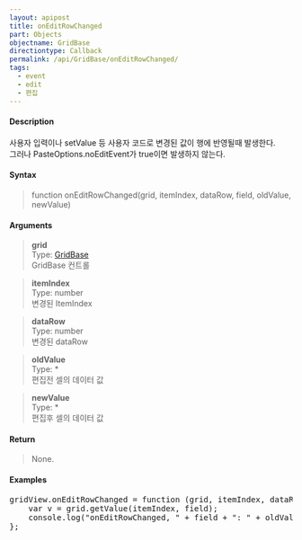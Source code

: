 ```yaml
---
layout: apipost
title: onEditRowChanged
part: Objects
objectname: GridBase
directiontype: Callback
permalink: /api/GridBase/onEditRowChanged/
tags:
  - event
  - edit
  - 편집
---
```



#### Description

 사용자 입력이나 setValue 등 사용자 코드로 변경된 값이 행에 반영될때 발생한다.  
 그러나 PasteOptions.noEditEvent가 true이면 발생하지 않는다.  

#### Syntax

> function onEditRowChanged(grid, itemIndex, dataRow, field, oldValue, newValue)   

#### Arguments

> **grid**  
> Type: [GridBase](/api/GridBase/)  
> GridBase 컨트롤  

> **itemIndex**  
> Type:  number  
> 변경된 ItemIndex  

> **dataRow**  
> Type:  number  
> 변경된 dataRow  

> **oldValue**  
> Type: *  
> 편집전 셀의 데이터 값  

> **newValue**  
> Type: *  
> 편집후 셀의 데이터 값  

#### Return

> None.

#### Examples 

<pre class="prettyprint">
gridView.onEditRowChanged = function (grid, itemIndex, dataRow, field, oldValue, newValue) {
    var v = grid.getValue(itemIndex, field);
    console.log("onEditRowChanged, " + field + ": " + oldValue + " => " + newValue);  
};
</pre>

